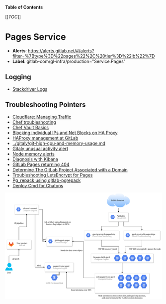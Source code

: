 <!-- MARKER: do not edit this section directly. Edit services/service-catalog.yml then run scripts/generate-docs -->

**Table of Contents**

[[_TOC_]]

#  Pages Service
* **Alerts**: https://alerts.gitlab.net/#/alerts?filter=%7Btype%3D%22pages%22%2C%20tier%3D%22lb%22%7D
* **Label**: gitlab-com/gl-infra/production~"Service:Pages"

## Logging

* [Stackdriver Logs](https://console.cloud.google.com/logs/viewer?project=gitlab-production&advancedFilter=resource.type%3D%22gce_instance%22%0Alabels.tag%3D%22haproxy%22%0Alabels.%22compute.googleapis.com%2Fresource_name%22:%22fe-pages%22)

## Troubleshooting Pointers

* [Cloudflare: Managing Traffic](../cloudflare/managing-traffic.md)
* [Chef troubleshooting](../config_management/chef-troubleshooting.md)
* [Chef Vault Basics](../config_management/chef-vault.md)
* [Blocking individual IPs and Net Blocks on HA Proxy](../frontend/ban-netblocks-on-haproxy.md)
* [HAProxy management at GitLab](../frontend/haproxy.md)
* [../gitaly/git-high-cpu-and-memory-usage.md](../gitaly/git-high-cpu-and-memory-usage.md)
* [Gitaly unusual activity alert](../gitaly/gitaly-unusual-activity.md)
* [Node memory alerts](../monitoring/node_memory_alerts.md)
* [Diagnosis with Kibana](../onboarding/kibana-diagnosis.md)
* [GitLab Pages returning 404](gitlab-pages.md)
* [Determine The GitLab Project Associated with a Domain](pages-domain-lookup.md)
* [Troubleshooting LetsEncrypt for Pages](pages-letsencrypt.md)
* [Pg_repack using gitlab-pgrepack](../patroni/pg_repack.md)
* [Deploy Cmd for Chatops](../uncategorized/deploycmd.md)
<!-- END_MARKER -->


<!-- ## Summary -->

<!-- ## Architecture -->

![Overview](./img/gitlab-pages.png)

<!-- generated from ./img/gitlab-pages.drawio , see https://app.diagrams.net -->

<!-- ## Performance -->

<!-- ## Scalability -->

<!-- ## Availability -->

<!-- ## Durability -->

<!-- ## Security/Compliance -->

<!-- ## Monitoring/Alerting -->

<!-- ## Links to further Documentation -->
